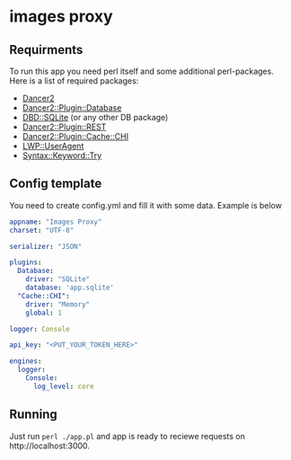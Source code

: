 # images proxy

## Requirments
To run this app you need perl itself and some additional perl-packages. Here is a list of required packages:
* [Dancer2](https://metacpan.org/pod/Dancer2)
* [Dancer2::Plugin::Database](https://metacpan.org/pod/Dancer2::Plugin::Database)
* [DBD::SQLite](https://metacpan.org/pod/DBD::SQLite) (or any other DB package)
* [Dancer2::Plugin::REST](https://metacpan.org/pod/Dancer2::Plugin::REST)
* [Dancer2::Plugin::Cache::CHI](https://metacpan.org/pod/Dancer2::Plugin::Cache::CHI)
* [LWP::UserAgent](https://metacpan.org/pod/LWP::UserAgent)
* [Syntax::Keyword::Try](Syntax::Keyword::Try)

## Config template
You need to create config.yml and fill it with some data. Example is below
```yml
appname: "Images Proxy"
charset: "UTF-8"

serializer: "JSON"

plugins:
  Database:
    driver: "SQLite"
    database: 'app.sqlite'
  "Cache::CHI":
    driver: "Memory"
    global: 1

logger: Console

api_key: "<PUT_YOUR_TOKEN_HERE>"

engines:
  logger:
    Console:
      log_level: core

```

## Running
Just run `perl ./app.pl` and app is ready to reciewe requests on http://localhost:3000.
